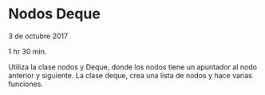 # Nodos Deque
3 de octubre 2017

1 hr 30 min.

Utiliza la clase nodos y Deque, donde los nodos tiene un apuntador al nodo anterior y siguiente. La clase deque, crea una lista de nodos y hace varias funciones.
